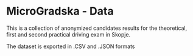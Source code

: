 # MicroGradska - Data

This is a collection of anonymized candidates results for the theoretical, first and second practical driving exam in Skopje.

The dataset is exported in .CSV and .JSON formats


